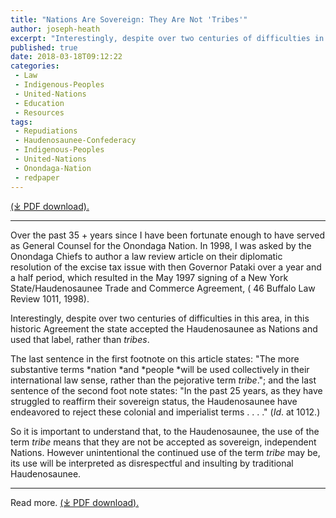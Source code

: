```yaml
---
title: "Nations Are Sovereign: They Are Not 'Tribes'"
author: joseph-heath
excerpt: "Interestingly, despite over two centuries of difficulties in this area, in this historic agreement the state accepted the Haudenosaunee as Nations and used that label, rather than tribes."
published: true
date: 2018-03-18T09:12:22
categories:
 - Law
 - Indigenous-Peoples
 - United-Nations
 - Education
 - Resources
tags:
 - Repudiations
 - Haudenosaunee-Confederacy
 - Indigenous-Peoples
 - United-Nations
 - Onondaga-Nation
 - redpaper
---
```

[(⤓ PDF download).](/assets/pdfs/NATION-NOT-TRIBE3-6-18.pdf)
* * * 
Over the past 35 + years since I have been fortunate enough to have served  as  General  Counsel  for  the  Onondaga  Nation.  In  1998,  I  was  asked  by  the Onondaga Chiefs to author a law review article on their diplomatic resolution of the excise tax issue with then Governor Pataki over a year and a half period, which resulted in the May 1997 signing of a New York State/Haudenosaunee Trade and Commerce Agreement, ( 46 Buffalo Law Review 1011, 1998).

Interestingly,  despite  over  two  centuries  of  difficulties  in  this  area,  in  this  historic Agreement the state accepted the Haudenosaunee as Nations and used that label, rather than *tribes*.

The last sentence in the first footnote on this article states: "The more substantive  terms  *nation  *and  *people  *will  be  used  collectively  in  their  international law sense, rather than the pejorative term *tribe*."; and the last sentence of the second  foot  note  states:  "In  the  past  25  years,  as  they  have  struggled  to  reaffirm their sovereign status, the Haudenosaunee have endeavored to reject these colonial and imperialist terms . . . ."  (*Id*. at 1012.)

So  it  is  important  to  understand  that,  to  the  Haudenosaunee,  the  use  of  the term *tribe* means that they are not be accepted as sovereign, independent Nations.  However unintentional the continued use of the term *tribe* may be, its use will be interpreted as disrespectful and insulting by traditional Haudenosaunee.

* * * 
Read more. [(⤓ PDF download).](/assets/pdfs/NATION-NOT-TRIBE3-6-18.pdf)